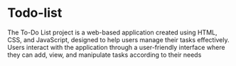 # Todo-list
The To-Do List project is a web-based application created using HTML, CSS, and JavaScript, designed to help users manage their tasks effectively. Users interact with the application through a user-friendly interface where they can add, view, and manipulate tasks according to their needs
